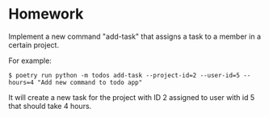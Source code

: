 Homework
========

Implement a new command "add-task" that assigns a task to a member in a certain project.

For example:

```
$ poetry run python -m todos add-task --project-id=2 --user-id=5 --hours=4 "Add new command to todo app"
```

It will create a new task for the project with ID 2 assigned to user with id 5 that should take 4 hours.

